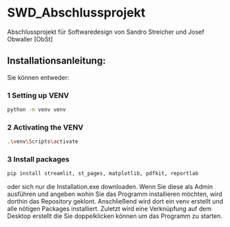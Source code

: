 # SWD_Abschlussprojekt

Abschlussprojekt für Softwaredesign von Sandro Streicher und Josef Obwaller [ObSt]


## Installationsanleitung:
Sie können entweder:
### 1 Setting up VENV
```bash
python -m venv venv
```

### 2 Activating the VENV
```bash
.\venv\Scripts\activate
```

### 3 Install packages
```bash
pip install streamlit, st_pages, matplotlib, pdfkit, reportlab
```
oder sich nur die Installation.exe downloaden.
Wenn Sie diese als Admin ausführen und angeben wohin Sie das Programm installieren möchten, wird dorthin das Repository geklont. Anschließend wird dort ein venv erstellt und alle nötigen Packages installiert. Zuletzt wird eine Verknüpfung auf dem Desktop erstellt die Sie doppelklicken können um das Programm zu starten.

